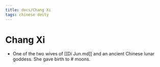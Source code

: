 ```yaml
---
title: docs/Chang Xi
tags: chinese deity
---
```


# Chang Xi 
- One of the two wives of [[Di Jun.md]] and an ancient Chinese lunar goddess. She gave birth to # moons.